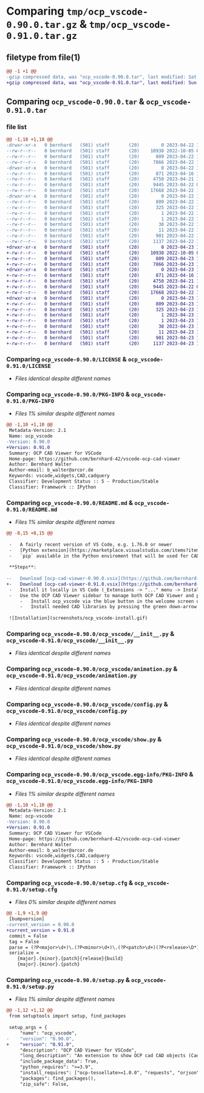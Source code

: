 # Comparing `tmp/ocp_vscode-0.90.0.tar.gz` & `tmp/ocp_vscode-0.91.0.tar.gz`

## filetype from file(1)

```diff
@@ -1 +1 @@
-gzip compressed data, was "ocp_vscode-0.90.0.tar", last modified: Sat Apr 22 16:14:51 2023, max compression
+gzip compressed data, was "ocp_vscode-0.91.0.tar", last modified: Sun Apr 23 16:11:00 2023, max compression
```

## Comparing `ocp_vscode-0.90.0.tar` & `ocp_vscode-0.91.0.tar`

### file list

```diff
@@ -1,18 +1,18 @@
-drwxr-xr-x   0 bernhard   (501) staff       (20)        0 2023-04-22 16:14:51.744052 ocp_vscode-0.90.0/
--rw-r--r--   0 bernhard   (501) staff       (20)    10938 2022-10-05 06:47:11.000000 ocp_vscode-0.90.0/LICENSE
--rw-r--r--   0 bernhard   (501) staff       (20)      809 2023-04-22 16:14:51.744113 ocp_vscode-0.90.0/PKG-INFO
--rw-r--r--   0 bernhard   (501) staff       (20)     7866 2023-04-22 14:48:14.000000 ocp_vscode-0.90.0/README.md
-drwxr-xr-x   0 bernhard   (501) staff       (20)        0 2023-04-22 16:14:51.743304 ocp_vscode-0.90.0/ocp_vscode/
--rw-r--r--   0 bernhard   (501) staff       (20)      871 2023-04-16 10:39:54.000000 ocp_vscode-0.90.0/ocp_vscode/__init__.py
--rw-r--r--   0 bernhard   (501) staff       (20)     4750 2023-04-21 15:55:51.000000 ocp_vscode-0.90.0/ocp_vscode/animation.py
--rw-r--r--   0 bernhard   (501) staff       (20)     9445 2023-04-22 08:41:23.000000 ocp_vscode-0.90.0/ocp_vscode/config.py
--rw-r--r--   0 bernhard   (501) staff       (20)    17668 2023-04-22 14:45:29.000000 ocp_vscode-0.90.0/ocp_vscode/show.py
-drwxr-xr-x   0 bernhard   (501) staff       (20)        0 2023-04-22 16:14:51.743956 ocp_vscode-0.90.0/ocp_vscode.egg-info/
--rw-r--r--   0 bernhard   (501) staff       (20)      809 2023-04-22 16:14:51.000000 ocp_vscode-0.90.0/ocp_vscode.egg-info/PKG-INFO
--rw-r--r--   0 bernhard   (501) staff       (20)      325 2023-04-22 16:14:51.000000 ocp_vscode-0.90.0/ocp_vscode.egg-info/SOURCES.txt
--rw-r--r--   0 bernhard   (501) staff       (20)        1 2023-04-22 16:14:51.000000 ocp_vscode-0.90.0/ocp_vscode.egg-info/dependency_links.txt
--rw-r--r--   0 bernhard   (501) staff       (20)        1 2023-04-22 16:14:51.000000 ocp_vscode-0.90.0/ocp_vscode.egg-info/not-zip-safe
--rw-r--r--   0 bernhard   (501) staff       (20)       38 2023-04-22 16:14:51.000000 ocp_vscode-0.90.0/ocp_vscode.egg-info/requires.txt
--rw-r--r--   0 bernhard   (501) staff       (20)       11 2023-04-22 16:14:51.000000 ocp_vscode-0.90.0/ocp_vscode.egg-info/top_level.txt
--rw-r--r--   0 bernhard   (501) staff       (20)      901 2023-04-22 16:14:51.744401 ocp_vscode-0.90.0/setup.cfg
--rw-r--r--   0 bernhard   (501) staff       (20)     1137 2023-04-22 16:14:00.000000 ocp_vscode-0.90.0/setup.py
+drwxr-xr-x   0 bernhard   (501) staff       (20)        0 2023-04-23 16:11:00.322681 ocp_vscode-0.91.0/
+-rw-r--r--   0 bernhard   (501) staff       (20)    10938 2022-10-05 06:47:11.000000 ocp_vscode-0.91.0/LICENSE
+-rw-r--r--   0 bernhard   (501) staff       (20)      809 2023-04-23 16:11:00.322735 ocp_vscode-0.91.0/PKG-INFO
+-rw-r--r--   0 bernhard   (501) staff       (20)     7866 2023-04-23 12:18:09.000000 ocp_vscode-0.91.0/README.md
+drwxr-xr-x   0 bernhard   (501) staff       (20)        0 2023-04-23 16:11:00.321864 ocp_vscode-0.91.0/ocp_vscode/
+-rw-r--r--   0 bernhard   (501) staff       (20)      871 2023-04-16 10:39:54.000000 ocp_vscode-0.91.0/ocp_vscode/__init__.py
+-rw-r--r--   0 bernhard   (501) staff       (20)     4750 2023-04-21 15:55:51.000000 ocp_vscode-0.91.0/ocp_vscode/animation.py
+-rw-r--r--   0 bernhard   (501) staff       (20)     9445 2023-04-22 08:41:23.000000 ocp_vscode-0.91.0/ocp_vscode/config.py
+-rw-r--r--   0 bernhard   (501) staff       (20)    17668 2023-04-22 14:45:29.000000 ocp_vscode-0.91.0/ocp_vscode/show.py
+drwxr-xr-x   0 bernhard   (501) staff       (20)        0 2023-04-23 16:11:00.322595 ocp_vscode-0.91.0/ocp_vscode.egg-info/
+-rw-r--r--   0 bernhard   (501) staff       (20)      809 2023-04-23 16:11:00.000000 ocp_vscode-0.91.0/ocp_vscode.egg-info/PKG-INFO
+-rw-r--r--   0 bernhard   (501) staff       (20)      325 2023-04-23 16:11:00.000000 ocp_vscode-0.91.0/ocp_vscode.egg-info/SOURCES.txt
+-rw-r--r--   0 bernhard   (501) staff       (20)        1 2023-04-23 16:11:00.000000 ocp_vscode-0.91.0/ocp_vscode.egg-info/dependency_links.txt
+-rw-r--r--   0 bernhard   (501) staff       (20)        1 2023-04-23 16:11:00.000000 ocp_vscode-0.91.0/ocp_vscode.egg-info/not-zip-safe
+-rw-r--r--   0 bernhard   (501) staff       (20)       38 2023-04-23 16:11:00.000000 ocp_vscode-0.91.0/ocp_vscode.egg-info/requires.txt
+-rw-r--r--   0 bernhard   (501) staff       (20)       11 2023-04-23 16:11:00.000000 ocp_vscode-0.91.0/ocp_vscode.egg-info/top_level.txt
+-rw-r--r--   0 bernhard   (501) staff       (20)      901 2023-04-23 16:11:00.322997 ocp_vscode-0.91.0/setup.cfg
+-rw-r--r--   0 bernhard   (501) staff       (20)     1137 2023-04-23 12:18:09.000000 ocp_vscode-0.91.0/setup.py
```

### Comparing `ocp_vscode-0.90.0/LICENSE` & `ocp_vscode-0.91.0/LICENSE`

 * *Files identical despite different names*

### Comparing `ocp_vscode-0.90.0/PKG-INFO` & `ocp_vscode-0.91.0/PKG-INFO`

 * *Files 1% similar despite different names*

```diff
@@ -1,10 +1,10 @@
 Metadata-Version: 2.1
 Name: ocp_vscode
-Version: 0.90.0
+Version: 0.91.0
 Summary: OCP CAD Viewer for VSCode
 Home-page: https://github.com/bernhard-42/vscode-ocp-cad-viewer
 Author: Bernhard Walter
 Author-email: b_walter@arcor.de
 Keywords: vscode,widgets,CAD,cadquery
 Classifier: Development Status :: 5 - Production/Stable
 Classifier: Framework :: IPython
```

### Comparing `ocp_vscode-0.90.0/README.md` & `ocp_vscode-0.91.0/README.md`

 * *Files 1% similar despite different names*

```diff
@@ -8,15 +8,15 @@
 
 -   A fairly recent version of VS Code, e.g. 1.76.0 or newer
 -   [Python extension](https://marketplace.visualstudio.com/items?itemName=ms-python.python) installed in VS Code
 -   `pip` available in the Python enviroment that will be used for CAD development
 
 **Steps**:
 
--   Download [ocp-cad-viewer-0.90.0.vsix](https://github.com/bernhard-42/vscode-ocp-cad-viewer/releases/download/v0.90.0/ocp-cad-viewer-0.90.0.vsix)
+-   Download [ocp-cad-viewer-0.91.0.vsix](https://github.com/bernhard-42/vscode-ocp-cad-viewer/releases/download/v0.91.0/ocp-cad-viewer-0.91.0.vsix)
 -   Install it locally in VS Code (_Extensions -> "..." menu -> Install from VSIX..._)
 -   Use the OCP CAD Viewer sidebar to manage both OCP CAD Viewer and python libraries:
     -   Install ocp_vscode via the blue button in the welcome screen of the "Viewer Manager" or by pressing the green down-arrow in the "Library Manager" section of the OCP CAD Viewer sidebar
     -   Install needed CAD libraries by pressing the green down-arrow behind the library name in the "Library Manager" section of the OCP CAD Viewer sidebar
 
 ![Installation](screenshots/ocp_vscode-install.gif)
```

### Comparing `ocp_vscode-0.90.0/ocp_vscode/__init__.py` & `ocp_vscode-0.91.0/ocp_vscode/__init__.py`

 * *Files identical despite different names*

### Comparing `ocp_vscode-0.90.0/ocp_vscode/animation.py` & `ocp_vscode-0.91.0/ocp_vscode/animation.py`

 * *Files identical despite different names*

### Comparing `ocp_vscode-0.90.0/ocp_vscode/config.py` & `ocp_vscode-0.91.0/ocp_vscode/config.py`

 * *Files identical despite different names*

### Comparing `ocp_vscode-0.90.0/ocp_vscode/show.py` & `ocp_vscode-0.91.0/ocp_vscode/show.py`

 * *Files identical despite different names*

### Comparing `ocp_vscode-0.90.0/ocp_vscode.egg-info/PKG-INFO` & `ocp_vscode-0.91.0/ocp_vscode.egg-info/PKG-INFO`

 * *Files 1% similar despite different names*

```diff
@@ -1,10 +1,10 @@
 Metadata-Version: 2.1
 Name: ocp-vscode
-Version: 0.90.0
+Version: 0.91.0
 Summary: OCP CAD Viewer for VSCode
 Home-page: https://github.com/bernhard-42/vscode-ocp-cad-viewer
 Author: Bernhard Walter
 Author-email: b_walter@arcor.de
 Keywords: vscode,widgets,CAD,cadquery
 Classifier: Development Status :: 5 - Production/Stable
 Classifier: Framework :: IPython
```

### Comparing `ocp_vscode-0.90.0/setup.cfg` & `ocp_vscode-0.91.0/setup.cfg`

 * *Files 0% similar despite different names*

```diff
@@ -1,9 +1,9 @@
 [bumpversion]
-current_version = 0.90.0
+current_version = 0.91.0
 commit = False
 tag = False
 parse = (?P<major>\d+)\.(?P<minor>\d+)\.(?P<patch>\d+)(?P<release>\D*)(?P<build>\d*)
 serialize = 
 	{major}.{minor}.{patch}{release}{build}
 	{major}.{minor}.{patch}
```

### Comparing `ocp_vscode-0.90.0/setup.py` & `ocp_vscode-0.91.0/setup.py`

 * *Files 1% similar despite different names*

```diff
@@ -1,12 +1,12 @@
 from setuptools import setup, find_packages
 
 setup_args = {
     "name": "ocp_vscode",
-    "version": "0.90.0",
+    "version": "0.91.0",
     "description": "OCP CAD Viewer for VSCode",
     "long_description": "An extension to show OCP cad CAD objects (CadQuery, build123d) in VS Code via pythreejs",
     "include_package_data": True,
     "python_requires": ">=3.9",
     "install_requires": ["ocp-tessellate>=1.0.0", "requests", "orjson"],
     "packages": find_packages(),
     "zip_safe": False,
```

